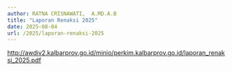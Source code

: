 ```yaml
---
author: RATNA CRISNAWATI,  A.MD.A.B
title: "Laporan Renaksi 2025"
date: 2025-08-04
url: /2025/laporan-renaksi-2025
---
```

<p><a target="_blank" rel="noopener noreferrer" href="http://awdiv2.kalbarprov.go.id/minio/perkim.kalbarprov.go.id/laporan_renaksi_2025.pdf">http://awdiv2.kalbarprov.go.id/minio/perkim.kalbarprov.go.id/laporan_renaksi_2025.pdf</a></p>
